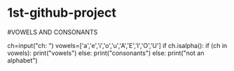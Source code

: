 # 1st-github-project

#VOWELS AND CONSONANTS

ch=input("ch: ")
vowels=['a','e','i','o','u','A','E','I','O','U']
if ch.isalpha():
    if (ch in vowels):
        print("vowels")
    else:
        print("consonants")
else:
    print("not an alphabet")
